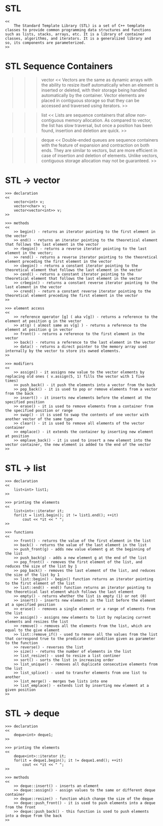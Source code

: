 # STL
    <<
        The Standard Template Library (STL) is a set of C++ template classes to provide common programming data structures and functions such as lists, stacks, arrays, etc. It is a library of container classes, algorithms, and iterators. It is a generalized library and so, its components are parameterized.
    >>

# STL Sequence Containers
>>> vector
    <<
        Vectors are the same as dynamic arrays with the ability to resize itself automatically when an element is inserted or deleted, with their storage being handled automatically by the container. Vector elements are placed in contiguous storage so that they can be accessed and traversed using iterators.
    >>

>>> list
    <<
        Lists are sequence containers that allow non-contiguous memory allocation. As compared to vector, the list has slow traversal, but once a position has been found, insertion and deletion are quick.
    >>

>>> deque
    <<
        Double-ended queues are sequence containers with the feature of expansion and contraction on both ends. They are similar to vectors, but are more efficient in case of insertion and deletion of elements. Unlike vectors, contiguous storage allocation may not be guaranteed. 
    >>

# STL -> vector
    >>> declaration
    <<
        vector<int> v;
        vector<char> v;
        vector<vector<int>> v;
    >>

    >>> methods
    <<
        >> begin() - returns an iterator pointing to the first element in the vector
        >> end() - returns an iterator pointing to the theoretical element that follows the last element in the vector
        >> rbegin() - returns a reverse iterator pointing to the last element in the vector;
        >> rend() - returns a reverse iterator pointing to the theoretical element preceding the first element in the vector
        >> cbegin() - returns a constant iterator pointing to the theoretical element that follows the last element in the vector
        >> cend() - returns a constant iterator pointing to the theoretical element that follows the last element in the vector
        >> crbegin() - returns a constant reverse iterator pointing to the last element in the vector
        >> crend() - return a constant reverse iterator pointing to the theoretical element preceding the first element in the vector
    >>

    >>> element access
    <<
        >> reference operator [g] ( aka v[g]) - returns a reference to the element at position g in the vector
        >> at(g) ( almost same as v[g] ) - returns a reference to the element at position g in vector
        >> front() - returns a reference to the first element in the vector
        >> back() - returns a reference to the last element in the vector
        >> data() - returns a direct pointer to the memory array used internally by the vector to store its owned elements.
    >>

    >>> modifiers
    <<
        >> assign() - it assigns new value to the vector elements by replacing old ones ( v.assign(5, 1) fills the vector with 1 five times)
        >> push_back() - it push the elements into a vector from the back
        >> pop_back() - it is used to pop or remove elements from a vector from the back
        >> insert() - it inserts new elements before the element at the specified position
        >> erase() - it is used to remove elements from a container from the specified position or range
        >> swap() - it is used to swap the contents of one vector with another vector of the same type
        >> clear() - it is used to remove all elements of the vector container
        >> emplace() - it extends the container by inserting new element at position
        >> emplave_back() - it is used to insert a new element into the vector container, the new element is added to the end of the vector
    >>

# STL -> list
    >>> declaration
    <<
        list<int> list1;
    >>

    >>> printing the elements
    <<
        list<int>::iterator it;
        for(it = list1.begin(); it != list1.end(); ++it)
            cout << *it << " "; 
    >>

    >>> functions
    <<
        >> front() - returns the value of the first element in the list
        >> back() - returns the value of the last element in the list
        >> push_front(g) - adds new value element g at the beginning of the list
        >> push_back(g) - adds a new element g at the end of the list
        >> pop_front() - removes the first element of the list, and reduces the size of the list by 1
        >> pop_back() - removes the last element of the list, and reduces the size of the list by 1
        >> list::begin() - begin() function returns an iterator pointing to the first element of the list
        >> list::end() - end() function returns an iterator pointing to the theoretical last element which follows the last element
        >> empty() - returns whether the list is empty (1) or not (0)
        >> insert() - inserts new elements in the list before the element at a specified position
        >> erase() - removes a single element or a range of elements from the list
        >> assign() - assigns new elements to list by replacing current elements and resizes the list
        >> remove() - removes all the elements from the list, which are equal to the give element
        >> list::remove_if() - used to remove all the values from the list that correspond true to the predicate or condition given as parameter to the function
        >> reverse() - reverses the list
        >> size() - returns the number of elements in the list
        >> list_resize() - used to resize a list continer
        >> sort() - sorts the list in increasing order
        >> list_unique() - removes all duplicate consecutive elements from the list
        >> list_splice() - used to transfer elements from one list to another
        >> list_merge() - merges two lists into one
        >> list_emplace() - extends list by inserting new element at a given position
    >>

# STL -> deque
    >>> declaration
    <<
        deque<int> deque1;
    >>

    >>> printing the elements
    <<
        deque<int>::iterator it;
        for(it = deque1.begin(); it != deque1.end(); ++it)
            cout << *it << " "; 
    >>

    >>> methods
    <<
        >> deque::insert() - inserts an element
        >> deque::assign() - assign values to the same or different deque container
        >> deque::resize() - function which change the size of the deque
        >> deque::push_front() - it is used to push elements into a deque from the front
        >> deque::push_back() - this function is used to push elements into a deque from the back
    >>